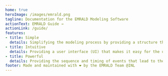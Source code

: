 ```yaml
---
home: true
heroImage: /images/emrald.png
tagline: Documentation for the EMRALD Modeling Software
actionText: EMRALD Guide →
actionLink: /guide/
features:
- title: Simple
  details: Simplifying the modeling process by providing a structure that corresponds to traditional PRA modeling methods.
- title: Intuitive
  details: Providing a user interface (UI) that makes it easy for the user to model and visualize complex interactions.
- title: Powerful
  details: Providing the sequence and timing of events that lead to the specified outcomes when calculating results
footer: Made and maintained with ❤️ by the EMRALD Team @INL
---
```

<!--Copyright 2021 Battelle Energy Alliance-->
